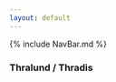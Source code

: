 ```yaml
---
layout: default
---
```


{% include NavBar.md %}
<div id="test">
  
  <h3>Thralund / Thradis</h3>

</div>

<script src="site.js" type="text/javascript"></script>
